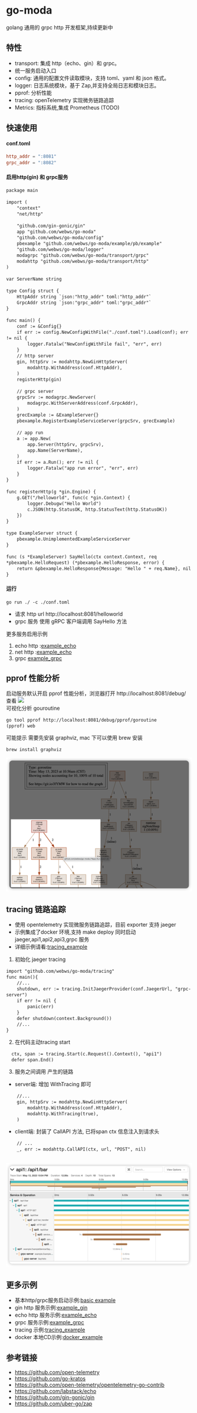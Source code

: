 # go-moda
 golang 通用的 grpc http 开发框架,持续更新中
## 特性
- transport: 集成 http（echo、gin）和 grpc。
- 统一服务启动入口
- config:    通用的配置文件读取模块，支持 toml、yaml 和 json 格式。
- logger:    日志系统模块，基于 Zap,并支持全局日志和模块日志。
- pprof:	 分析性能
- tracing:   openTelemetry 实现微务链路追踪
- Metrics:   指标系统,集成 Prometheus (TODO)
## 快速使用
#### conf.toml
```toml
http_addr = ":8081"
grpc_addr = ":8082"
```
#### 启用http(gin) 和 grpc服务

``` golang
package main

import (
	"context"
	"net/http"

	"github.com/gin-gonic/gin"
	app "github.com/webws/go-moda"
	"github.com/webws/go-moda/config"
	pbexample "github.com/webws/go-moda/example/pb/example"
	"github.com/webws/go-moda/logger"
	modagrpc "github.com/webws/go-moda/transport/grpc"
	modahttp "github.com/webws/go-moda/transport/http"
)

var ServerName string

type Config struct {
	HttpAddr string `json:"http_addr" toml:"http_addr"`
	GrpcAddr string `json:"grpc_addr" toml:"grpc_addr"`
}

func main() {
	conf := &Config{}
	if err := config.NewConfigWithFile("./conf.toml").Load(conf); err != nil {
		logger.Fatalw("NewConfigWithFile fail", "err", err)
	}
	// http server
	gin, httpSrv := modahttp.NewGinHttpServer(
		modahttp.WithAddress(conf.HttpAddr),
	)
	registerHttp(gin)

	// grpc server
	grpcSrv := modagrpc.NewServer(
		modagrpc.WithServerAddress(conf.GrpcAddr),
	)
	grecExample := &ExampleServer{}
	pbexample.RegisterExampleServiceServer(grpcSrv, grecExample)

	// app run
	a := app.New(
		app.Server(httpSrv, grpcSrv),
		app.Name(ServerName),
	)
	if err := a.Run(); err != nil {
		logger.Fatalw("app run error", "err", err)
	}
}

func registerHttp(g *gin.Engine) {
	g.GET("/helloworld", func(c *gin.Context) {
		logger.Debugw("Hello World")
		c.JSON(http.StatusOK, http.StatusText(http.StatusOK))
	})
}

type ExampleServer struct {
	pbexample.UnimplementedExampleServiceServer
}

func (s *ExampleServer) SayHello(ctx context.Context, req *pbexample.HelloRequest) (*pbexample.HelloResponse, error) {
	return &pbexample.HelloResponse{Message: "Hello " + req.Name}, nil
}

```

#### 运行
```shell
go run ./ -c ./conf.toml
``````
* 请求 http url http://localhost:8081/helloworld  
* grpc 服务 使用 gRPC 客户端调用 SayHello 方法

更多服务启用示例
1. echo http :[example_echo](./example/echohttp/)
2. net http :[example_echo](./example/nethttp/)
3. grpc [example_grpc](./example/grpc/)
## pprof 性能分析
启动服务默认开启 pprof 性能分析，浏览器打开 http://localhost:8081/debug/ 查看
![](images/2023-05-13-11-02-02.png)  
可视化分析 gouroutine
```shell
go tool pprof http://localhost:8081/debug/pprof/goroutine
(pprof) web
```
可能提示 需要先安装 graphviz, mac 下可以使用 brew 安装
```shell
brew install graphviz
```
![](images/2023-05-13-11-04-41.png)

## tracing 链路追踪
* 使用 opentelemetry 实现微服务链路追踪，目前 exporter 支持 jaeger 
* 示例集成了docker 环境,支持 make deploy 同时启动 jaeger,api1,api2,api3,grpc 服务
* 详细示例请看:[tracing_example](./example/tracing/moda_tracing/)

1. 初始化 jaeger tracing  
```
import "github.com/webws/go-moda/tracing"
func main(){
    //...
    shutdown, err := tracing.InitJaegerProvider(conf.JaegerUrl, "grpc-server")
	if err != nil {
		panic(err)
	}
	defer shutdown(context.Background())
    //...
}
```
2. 在代码主动tracing start
```
  ctx, span := tracing.Start(c.Request().Context(), "api1")
  defer span.End()
```
3. 服务之间调用 产生的链路
   
*  server端: 增加 WithTracing 即可
```
    //...
    gin, httpSrv := modahttp.NewGinHttpServer(
		modahttp.WithAddress(conf.HttpAddr),
		modahttp.WithTracing(true),
	)
```
 * client端:  封装了 CallAPI 方法, 已将span ctx 信息注入到请求头
```
    // ...
    _, err := modahttp.CallAPI(ctx, url, "POST", nil)
		
```


![](./example/tracing/moda_tracing/images/2023-05-13-23-02-24.png)
## 更多示例
* 基本http/grpc服务启动示例:[basic example](./example/basic/)
* gin http 服务示例:[example_gin](./example/ginhttp/)
* echo http 服务示例:[example_echo](./example/echohttp/)
* grpc 服务示例:[example_grpc](./example/grpc/)
* tracing 示例:[tracing_example](./example/tracing/moda_tracing/)
* docker 本地CD示例:[docker_example](./example/tracing/moda_tracing/)
## 参考链接
* https://github.com/open-telemetry
* https://github.com/go-kratos
* https://github.com/open-telemetry/opentelemetry-go-contrib
* https://github.com/labstack/echo
* https://github.com/gin-gonic/gin
* https://github.com/uber-go/zap